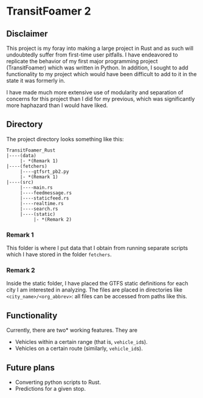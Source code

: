 # TransitFoamer 2

## Disclaimer

This project is my foray into making a large project in Rust and as such will 
undoubtedly suffer from first-time user pitfalls. I have endeavored to replicate
the behavior of my first major programming project (TransitFoamer) which was
written in Python. In addition, I sought to add functionality to my project 
which would have been difficult to add to it in the state it was formerly in.

I have made much more extensive use of modularity and separation of concerns for
this project than I did for my previous, which was significantly more haphazard
than I would have liked. 

## Directory

The project directory looks something like this:
```
TransitFoamer_Rust
|----(data)
     |- *(Remark 1)
|----(fetchers)
     |----gtfsrt_pb2.py
     |- *(Remark 1)
|----(src)
     |----main.rs
     |----feedmessage.rs
     |----staticfeed.rs
     |----realtime.rs
     |----search.rs
     |----(static)
          |- *(Remark 2)
```

### Remark 1
This folder is where I put data that I obtain from running separate scripts
which I have stored in the folder `fetchers`. 

### Remark 2 
Inside the static folder, I have placed the GTFS static definitions for each 
city I am interested in analyzing. The files are placed in directories like 
`<city_name>/<org_abbrev>`: all files can be accessed from paths like this.

## Functionality
Currently, there are two* working features. They are 
+ Vehicles within a certain range (that is, `vehicle_id`s).
+ Vehicles on a certain route (similarly, `vehicle_id`s).

## Future plans
+ Converting python scripts to Rust.
+ Predictions for a given stop.
